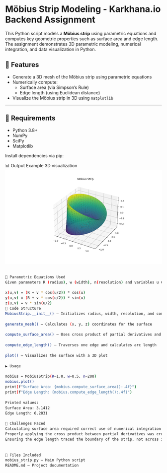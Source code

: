 # Möbius Strip Modeling - Karkhana.io Backend Assignment

This Python script models a **Möbius strip** using parametric equations and computes key geometric properties such as surface area and edge length. The assignment demonstrates 3D parametric modeling, numerical integration, and data visualization in Python.

## 📌 Features

- Generate a 3D mesh of the Möbius strip using parametric equations
- Numerically compute:
  - Surface area (via Simpson’s Rule)
  - Edge length (using Euclidean distance)
- Visualize the Möbius strip in 3D using `matplotlib`

---

## 🧪 Requirements

- Python 3.8+
- NumPy
- SciPy
- Matplotlib

Install dependencies via pip:


📊 Output Example
3D visualization 
![Möbius Strip](mobius_strip_plot.png)

```bash

🧠 Parametric Equations Used
Given parameters R (radius), w (width), n(resolution) and variables u ∈ [0, 2π], v ∈ [-w/2, w/2], the equations are:

x(u,v) = (R + v * cos(u/2)) * cos(u)
y(u,v) = (R + v * cos(u/2)) * sin(u)
z(u,v) = v * sin(u/2)
🧾 Code Structure
MobiusStrip.__init__() – Initializes radius, width, resolution, and computes meshgrid

generate_mesh() – Calculates (x, y, z) coordinates for the surface

compute_surface_area() – Uses cross product of partial derivatives and Simpson’s rule

compute_edge_length() – Traverses one edge and calculates arc length

plot() – Visualizes the surface with a 3D plot

▶️ Usage

mobius = MobiusStrip(R=1.0, w=0.5, n=200)
mobius.plot()
print(f"Surface Area: {mobius.compute_surface_area():.4f}")
print(f"Edge Length: {mobius.compute_edge_length():.4f}")

Printed values:
Surface Area: 3.1412
Edge Length: 6.2831

🧩 Challenges Faced
Calculating surface area required correct use of numerical integration across a meshgrid.
Properly applying the cross product between partial derivatives was crucial for accuracy.
Ensuring the edge length traced the boundary of the strip, not across its center, required geometric care.


📁 Files Included
mobius_strip.py – Main Python script
README.md – Project documentation
